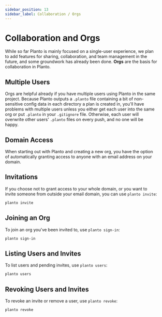 ```yaml
---
sidebar_position: 13
sidebar_label: Collaboration / Orgs
---
```


# Collaboration and Orgs

While so far Planto is mainly focused on a single-user experience, we plan to add features for sharing, collaboration, and team management in the future, and some groundwork has already been done. **Orgs** are the basis for collaboration in Planto.

## Multiple Users

Orgs are helpful already if you have multiple users using Planto in the same project. Because Planto outputs a `.planto` file containing a bit of non-sensitive config data in each directory a plan is created in, you'll have problems with multiple users unless you either get each user into the same org or put `.planto` in your `.gitignore` file. Otherwise, each user will overwrite other users' `.planto` files on every push, and no one will be happy.

## Domain Access

When starting out with Planto and creating a new org, you have the option of automatically granting access to anyone with an email address on your domain.

## Invitations

If you choose not to grant access to your whole domain, or you want to invite someone from outside your email domain, you can use `planto invite`:

```bash
planto invite
```

## Joining an Org

To join an org you've been invited to, use `planto sign-in`:

```bash
planto sign-in
```

## Listing Users and Invites

To list users and pending invites, use `planto users`:

```bash
planto users
```

## Revoking Users and Invites

To revoke an invite or remove a user, use `planto revoke`:

```bash
planto revoke
```
